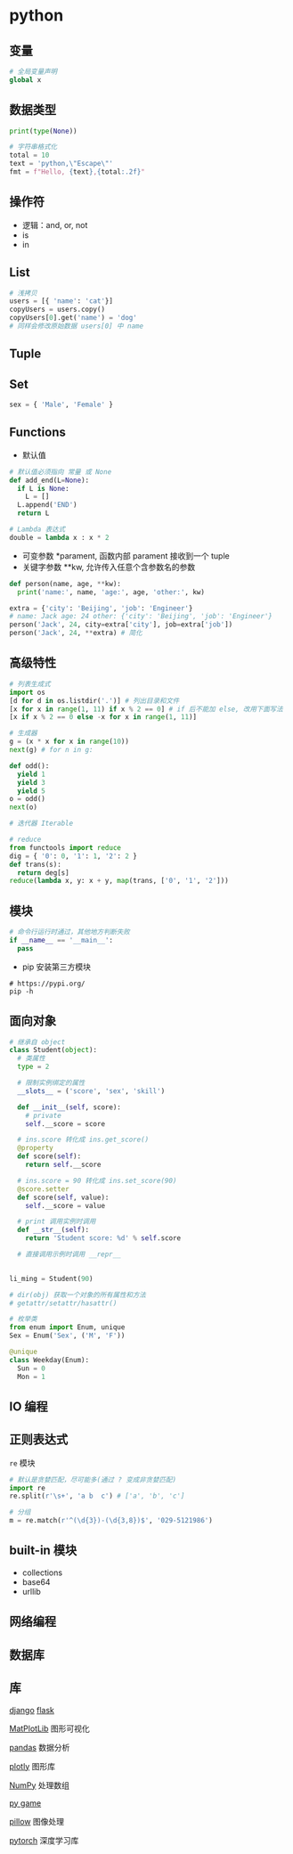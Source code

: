 # python

## 变量

```py
# 全局变量声明
global x
```

## 数据类型

```py
print(type(None))

# 字符串格式化
total = 10
text = 'python,\"Escape\"'
fmt = f"Hello, {text},{total:.2f}"
```

## 操作符

- 逻辑：and, or, not
- is
- in

## List

```py
# 浅拷贝
users = [{ 'name': 'cat'}] 
copyUsers = users.copy()
copyUsers[0].get('name') = 'dog'
# 同样会修改原始数据 users[0] 中 name
```

## Tuple

## Set

```py
sex = { 'Male', 'Female' }
```

## Functions

- 默认值

```python
# 默认值必须指向 常量 或 None
def add_end(L=None):
  if L is None:
    L = []
  L.append('END')
  return L

# Lambda 表达式
double = lambda x : x * 2
```

- 可变参数 *parament, 函数内部 parament 接收到一个 tuple
- 关键字参数 **kw, 允许传入任意个含参数名的参数

```python
def person(name, age, **kw):
  print('name:', name, 'age:', age, 'other:', kw)

extra = {'city': 'Beijing', 'job': 'Engineer'}
# name: Jack age: 24 other: {'city': 'Beijing', 'job': 'Engineer'}
person('Jack', 24, city=extra['city'], job=extra['job'])
person('Jack', 24, **extra) # 简化
```

## 高级特性

```python
# 列表生成式
import os
[d for d in os.listdir('.')] # 列出目录和文件
[x for x in range(1, 11) if x % 2 == 0] # if 后不能加 else, 改用下面写法
[x if x % 2 == 0 else -x for x in range(1, 11)]

# 生成器
g = (x * x for x in range(10))
next(g) # for n in g:

def odd():
  yield 1
  yield 3
  yield 5
o = odd()
next(o)

# 迭代器 Iterable

# reduce
from functools import reduce
dig = { '0': 0, '1': 1, '2': 2 }
def trans(s):
  return deg[s]
reduce(lambda x, y: x + y, map(trans, ['0', '1', '2']))
```

## 模块

```python
# 命令行运行时通过，其他地方判断失败
if __name__ == '__main__':
  pass
```

- pip 安装第三方模块

```shell
# https://pypi.org/
pip -h
```

## 面向对象

```python
# 继承自 object
class Student(object):
  # 类属性
  type = 2

  # 限制实例绑定的属性
  __slots__ = ('score', 'sex', 'skill')

  def __init__(self, score):
    # private
    self.__score = score

  # ins.score 转化成 ins.get_score()
  @property
  def score(self):
    return self.__score

  # ins.score = 90 转化成 ins.set_score(90)
  @score.setter
  def score(self, value):
    self.__score = value

  # print 调用实例时调用
  def __str__(self):
    return 'Student score: %d' % self.score

  # 直接调用示例时调用 __repr__
  

li_ming = Student(90)

# dir(obj) 获取一个对象的所有属性和方法
# getattr/setattr/hasattr()

# 枚举类
from enum import Enum, unique
Sex = Enum('Sex', ('M', 'F'))

@unique
class Weekday(Enum):
  Sun = 0
  Mon = 1
```

## IO 编程

## 正则表达式

`re` 模块

```python
# 默认是贪婪匹配，尽可能多(通过 ? 变成非贪婪匹配)
import re
re.split(r'\s+', 'a b  c') # ['a', 'b', 'c']

# 分组
m = re.match(r'^(\d{3})-(\d{3,8})$', '029-5121986')
```

## built-in 模块

- collections
- base64
- urllib

## 网络编程

## 数据库

## 库

[django](https://www.djangoproject.com/)
[flask](https://flask.palletsprojects.com/en/stable/)

[MatPlotLib](https://matplotlib.org/) 图形可视化

[pandas](https://pandas.pydata.org/) 数据分析

[plotly](https://plotly.com/python/) 图形库

[NumPy](https://numpy.org/) 处理数组

[py game](https://www.pygame.org/docs/)

[pillow](https://pypi.org/project/pillow/) 图像处理

[pytorch](https://pytorch.org/) 深度学习库
